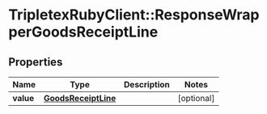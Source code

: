 # TripletexRubyClient::ResponseWrapperGoodsReceiptLine

## Properties
Name | Type | Description | Notes
------------ | ------------- | ------------- | -------------
**value** | [**GoodsReceiptLine**](GoodsReceiptLine.md) |  | [optional] 


